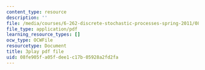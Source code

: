 ```yaml
---
content_type: resource
description: ''
file: /media/courses/6-262-discrete-stochastic-processes-spring-2011/08fe905fa05fdee1c17b05928a2fd2fa_0aqgeLTNfQ0.pdf
file_type: application/pdf
learning_resource_types: []
ocw_type: OCWFile
resourcetype: Document
title: 3play pdf file
uid: 08fe905f-a05f-dee1-c17b-05928a2fd2fa
---
```

